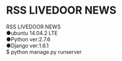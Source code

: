 # RSS LIVEDOOR NEWS
RSS LIVEDOOR NEWS<br>
●ubuntu 14.04.2 LTE<br>
●Python ver:2.7.6<br>
●Django ver:1.6.1<br>
$ python manage.py runserver
